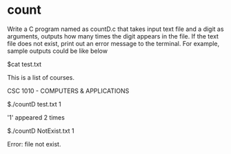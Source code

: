 # count
Write a C program named as countD.c that takes input text file and a digit as arguments,
outputs how many times the digit appears in the file. If the text file does not exist, print out
an error message to the terminal. For example, sample outputs could be like below

$cat test.txt

This is a list of courses.

CSC 1010 - COMPUTERS & APPLICATIONS

$./countD test.txt 1

'1' appeared 2 times

$./countD NotExist.txt 1

Error: file not exist.
